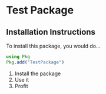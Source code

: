 # Test Package

## Installation Instructions

To install this package, you would do...

```julia
using Pkg
Pkg.add("TestPackage")
```

1. Install the package
2. Use it
3. Profit